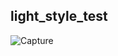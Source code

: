 ## light_style_test
![Capture](https://user-images.githubusercontent.com/63800183/95004716-4fdae400-05ef-11eb-982b-63974738913a.PNG)
